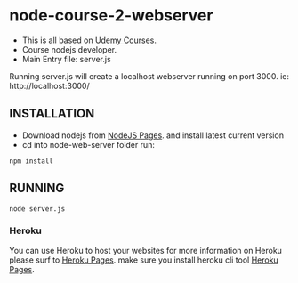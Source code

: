 # node-course-2-webserver

* This is all based on [Udemy Courses](https://www.udemy.com/). 
* Course nodejs developer.
* Main Entry file: server.js

Running server.js will create a localhost webserver running on port 3000.
ie: http://localhost:3000/

## INSTALLATION
* Download nodejs from  [NodeJS Pages](https://nodejs.org/en/). and install latest current version
* cd into node-web-server folder run:
```
npm install
```

## RUNNING
```
node server.js
```


### Heroku
You can use Heroku to host your websites
for more information on Heroku please surf to [Heroku Pages](https://dashboard.heroku.com/apps).
make sure you install heroku cli tool  [Heroku Pages](https://devcenter.heroku.com/articles/heroku-cli).


